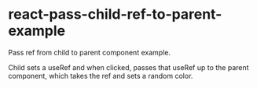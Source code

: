 # react-pass-child-ref-to-parent-example
Pass ref from child to parent component example.

Child sets a useRef and when clicked, passes that useRef up to the parent component, which takes the ref and sets a random color.